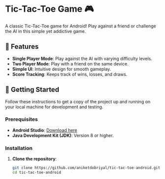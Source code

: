 # Tic-Tac-Toe Game 🎮

A classic Tic-Tac-Toe game for Android! Play against a friend or challenge the AI in this simple yet addictive game.


## 📝 Features

- **Single Player Mode**: Play against the AI with varying difficulty levels.
- **Two Player Mode**: Play with a friend on the same device.
- **Simple UI**: Intuitive design for smooth gameplay.
- **Score Tracking**: Keeps track of wins, losses, and draws.

## 🚀 Getting Started

Follow these instructions to get a copy of the project up and running on your local machine for development and testing.

### Prerequisites

- **Android Studio**: [Download here](https://developer.android.com/studio)
- **Java Development Kit (JDK)**: Version 8 or higher.

### Installation

1. **Clone the repository**:
   ```bash
   git clone https://github.com/aniketdobriyal/tic-tac-toe-android.git
   cd tic-tac-toe-android
